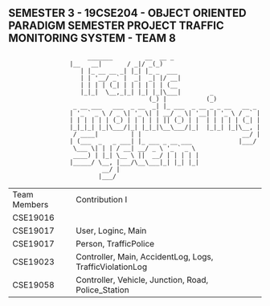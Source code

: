 SEMESTER 3 - 19CSE204 - OBJECT ORIENTED PARADIGM 
SEMESTER PROJECT
TRAFFIC MONITORING SYSTEM - TEAM 8
------------------------------------------------------------------------
            			  _______         __  __ _                             
					 |__   __|       / _|/ _(_)                            
					    | |_ __ __ _| |_| |_ _  ___                        
					    | | '__/ _` |  _|  _| |/ __|                       
					    | | | | (_| | | | | | | (__                        
					    |_|_|  \__,_|_| |_| |_|\___|        _              
					                       (_) |           (_)             
					  _ __ ___   ___  _ __  _| |_ ___  _ __ _ _ __   __ _  
					 | '_ ` _ \ / _ \| '_ \| | __/ _ \| '__| | '_ \ / _` | 
					 | | | | | | (_) | | | | | || (_) | |  | | | | | (_| | 
					 |_|_|_| |_|\___/|_| |_|_|\__\___/|_|  |_|_| |_|\__, | 
					  / ____|         | |                            __/ | 
					 | (___  _   _ ___| |_ ___ _ __ ___             |___/  
					  \___ \| | | / __| __/ _ \ '_ ` _ \                   
					  ____) | |_| \__ \ ||  __/ | | | | |                  
					 |_____/ \__, |___/\__\___|_| |_| |_|                  
					          __/ |                                        
					         |___/


<table>
	<tr>
		<td>Team Members</td>
		<td>Contribution I</td>
	</tr>
	<tr>
		<td>CSE19016</td>
		<td></td>
	</tr>
	<tr>
		<td>CSE19017</td>
		<td>User, Loginc, Main</td>
	</tr>
	<tr>
		<td>CSE19017</td>
		<td>Person, TrafficPolice</td>
	</tr>
	<tr>
		<td>CSE19023</td>
		<td>Controller, Main, AccidentLog, Logs, TrafficViolationLog</td>
	</tr>
	<tr>
		<td>CSE19058</td>
		<td>Controller, Vehicle, Junction, Road, Police_Station</td>
	</tr>
	
	
</table>

